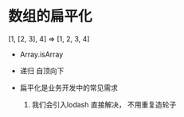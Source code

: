 # 数组的扁平化

[1, [2, 3], 4]  => [1, 2, 3, 4]
- Array.isArray
- 递归  自顶向下 

- 扁平化是业务开发中的常见需求 
    1. 我们会引入lodash 直接解决， 不用重复造轮子
